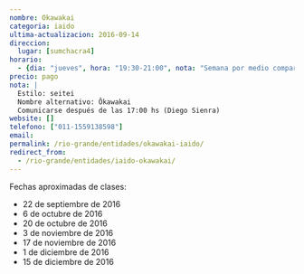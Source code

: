 ```yaml
---
nombre: Okawakai
categoria: iaido
ultima-actualizacion: 2016-09-14
direccion: 
  lugar: [sumchacra4]
horario: 
  - {dia: "jueves", hora: "19:30-21:00", nota: "Semana por medio compartido con kendo" }
precio: pago
nota: | 
  Estilo: seitei
  Nombre alternativo: Ôkawakai
  Comunicarse después de las 17:00 hs (Diego Sienra)
website: []
telefono: ["011-1559138598"]
email: 
permalink: /rio-grande/entidades/okawakai-iaido/
redirect_from:
  - /rio-grande/entidades/iaido-okawakai/
---
```


Fechas aproximadas de clases:

- 22 de septiembre de 2016
- 6 de octubre de 2016
- 20 de octubre de 2016
- 3 de noviembre de 2016
- 17 de noviembre de 2016
- 1 de diciembre de 2016
- 15 de diciembre de 2016
